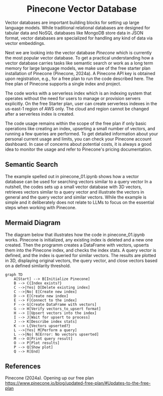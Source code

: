 <h1 align="center">Pinecone Vector Database </h1>

Vector databases are important building blocks for setting up large language models. 
While traditional relational databases are designed for tabular data and  NoSQL databases like MongoDB store data in JSON format, vector databases are specialized for handling any kind of data via vector embeddings.


Next we are looking into the vector database _Pinecone_ which is currently the most popular vector database. 
To get a practical understanding how a vector database carries tasks like semantic search or work as a long term memory for large language models, we make use of the free starter plan installation of Pinecone (Pinecone, 2024a).
A Pinecone API key is obtained upon registration, e.g., for a free plan to run the code described here. 
The free plan of Pinecone supports a single index and project. 

The code works with a serverless index which is an indexing system that operates without the need for users to manage or provision servers explicitly. 
On the free Starter plan, user can create serverless indexes in the us-east-1 region of AWS only.
The cloud and region cannot be changed after a serverless index is created.

The code usage  remains within the scope of the free plan if only  basic operations like creating an index, upserting a small number of vectors, and running a few queries are performed. 
To get detailed information about your personal current usage and limits, you can check your Pinecone account dashboard. 
In case of concerns about potential costs, it is always a good idea to monitor the usage and refer to Pinecone's pricing documentation.



## Semantic Search
The example spelled out in pinecone_01.ipynb shows how a vector database can be used for searching vectors similar to a query vector
In a nutshell, the codes sets up a small vector database with 3D vectors, retrieves vectors similar to a query vector and illustrate the vectors in general and the query vector and similar vectors. 
While the example is simple and it deliberately does not relate to LLMs to focus on the essential steps when working with Pinecone. 



## Mermaid Diagram 
The diagram below that illustrates how the code in pinecone_01.ipynb works. 
Pinecone is initialized, any existing index is deleted and a new one created. 
Then the programm creates a DataFrame with vectors, upserts them into the Pinecone index, and checks the index stats. 
A query vector is defined, and the index is queried for similar vectors. The results are plotted in 3D, displaying original vectors, the query vector, and close vectors based on a defined similarity threshold.


```mermaid
graph TD
    A[Start] --> B[Initialize Pinecone]
    B --> C{Index exists?}
    C -->|Yes| D[Delete existing index]
    C -->|No| E[Create new index]
    D --> E[Create new index]
    E --> F[Connect to the index]
    F --> G[Create DataFrame with vectors]
    G --> H[Verify vectors_to_upsert format]
    H --> I[Upsert vectors into the index]
    I --> J[Wait for upsert to process]
    J --> K[Describe index stats]
    K --> L{Vectors upserted?}
    L -->|Yes| M[Perform a query]
    L -->|No| N[Error: No vectors upserted]
    M --> O[Print query result]
    O --> P[Plot results]
    P --> Q[Show plot]
    Q --> R[End]
```






## References

Pinecone (2024a). Opening up our free plan
https://www.pinecone.io/blog/updated-free-plan/#Updates-to-the-free-plan
